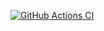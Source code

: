 [![GitHub Actions CI](https://github.com/whflf/homework/actions/workflows/ci.yml/badge.svg)](https://github.com/whflf/homework/actions/workflows/ci.yml)

